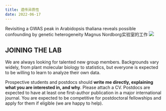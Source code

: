 ```yaml
---
title: 遗传异质性
date: 2022-06-17
---
```

Revisiting a GWAS peak in Arabidopsis thaliana reveals possible confounding by genetic heterogeneity
Magnus Nordborg实验室的工作
![](https://www.oeaw.ac.at/fileadmin/_processed_/5/b/csm_Nordborg_Group_2021_e6400171b3.jpg)

## JOINING THE LAB

We are always looking for talented new group members. Backgrounds vary widely, from plant molecular biology to statistics, but everyone is expected to be willing to learn to analyze their own data.

Prospective students and postdocs should **write me directly, explaining what you are interested in, and why**. Please attach a CV. Postdocs are expected to have at least one first-author publication in a major international journal. You are expected to be competitive for postdoctoral fellowships and apply for them if eligible (we are happy to help).
